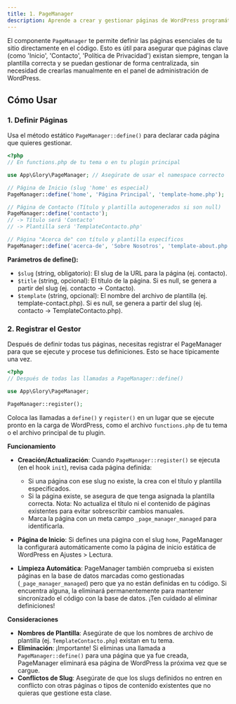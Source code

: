 ```yaml
---
title: 1. PageManager
description: Aprende a crear y gestionar páginas de WordPress programáticamente con PageManager.
---
```


El componente `PageManager` te permite definir las páginas esenciales de tu sitio directamente en el código. Esto es útil para asegurar que páginas clave (como 'Inicio', 'Contacto', 'Política de Privacidad') existan siempre, tengan la plantilla correcta y se puedan gestionar de forma centralizada, sin necesidad de crearlas manualmente en el panel de administración de WordPress.

## Cómo Usar

### 1. Definir Páginas

Usa el método estático `PageManager::define()` para declarar cada página que quieres gestionar.

```php
<?php
// En functions.php de tu tema o en tu plugin principal

use App\Glory\PageManager; // Asegúrate de usar el namespace correcto

// Página de Inicio (slug 'home' es especial)
PageManager::define('home', 'Página Principal', 'template-home.php');

// Página de Contacto (Título y plantilla autogenerados si son null)
PageManager::define('contacto'); 
// -> Título será 'Contacto'
// -> Plantilla será 'TemplateContacto.php'

// Página "Acerca de" con título y plantilla específicos
PageManager::define('acerca-de', 'Sobre Nosotros', 'template-about.php');
```

**Parámetros de define():**

- `$slug` (string, obligatorio): El slug de la URL para la página (ej. contacto).
- `$title` (string, opcional): El título de la página. Si es null, se genera a partir del slug (ej. contacto -> Contacto).
- `$template` (string, opcional): El nombre del archivo de plantilla (ej. template-contact.php). Si es null, se genera a partir del slug (ej. contacto -> TemplateContacto.php).

### 2. Registrar el Gestor

Después de definir todas tus páginas, necesitas registrar el PageManager para que se ejecute y procese tus definiciones. Esto se hace típicamente una vez.

```php
<?php
// Después de todas las llamadas a PageManager::define()

use App\Glory\PageManager;

PageManager::register();
```

Coloca las llamadas a `define()` y `register()` en un lugar que se ejecute pronto en la carga de WordPress, como el archivo `functions.php` de tu tema o el archivo principal de tu plugin.

**Funcionamiento**

- **Creación/Actualización**: Cuando `PageManager::register()` se ejecuta (en el hook `init`), revisa cada página definida:
  - Si una página con ese slug no existe, la crea con el título y plantilla especificados.
  - Si la página existe, se asegura de que tenga asignada la plantilla correcta. Nota: No actualiza el título ni el contenido de páginas existentes para evitar sobrescribir cambios manuales.
  - Marca la página con un meta campo `_page_manager_managed` para identificarla.


- **Página de Inicio**: Si defines una página con el slug `home`, PageManager la configurará automáticamente como la página de inicio estática de WordPress en Ajustes > Lectura.

- **Limpieza Automática**: PageManager también comprueba si existen páginas en la base de datos marcadas como gestionadas (`_page_manager_managed`) pero que ya no están definidas en tu código. Si encuentra alguna, la eliminará permanentemente para mantener sincronizado el código con la base de datos. ¡Ten cuidado al eliminar definiciones!

**Consideraciones**

- **Nombres de Plantilla**: Asegúrate de que los nombres de archivo de plantilla (ej. `TemplateContacto.php`) existan en tu tema.
- **Eliminación**: ¡Importante! Si eliminas una llamada a `PageManager::define()` para una página que ya fue creada, PageManager eliminará esa página de WordPress la próxima vez que se cargue.
- **Conflictos de Slug**: Asegúrate de que los slugs definidos no entren en conflicto con otras páginas o tipos de contenido existentes que no quieras que gestione esta clase.
  
